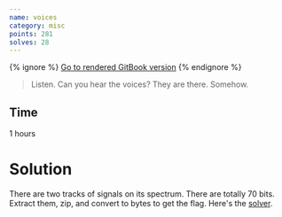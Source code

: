 ```yaml
---
name: voices
category: misc
points: 281
solves: 28
---
```


{% ignore %}
[Go to rendered GitBook version](https://sasdf.cf/ctf-tasks-writeup/)
{% endignore %}

> Listen. Can you hear the voices? They are there. Somehow.

## Time
1 hours

# Solution
There are two tracks of signals on its spectrum.
There are totally 70 bits.
Extract them, zip, and convert to bytes to get the flag.
Here's the [solver]([_files/extract.py]).

